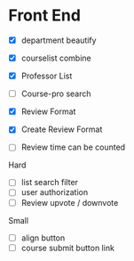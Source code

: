 # Front End

- [x] department beautify
- [x] courselist combine
- [x] Professor List

- [ ] Course-pro search
- [x] Review Format
- [x] Create Review Format
- [ ] Review time can be counted

Hard
- [ ] list search filter
- [ ] user authorization
- [ ] Review upvote / downvote

Small
- [ ] align button
- [ ] course submit button link